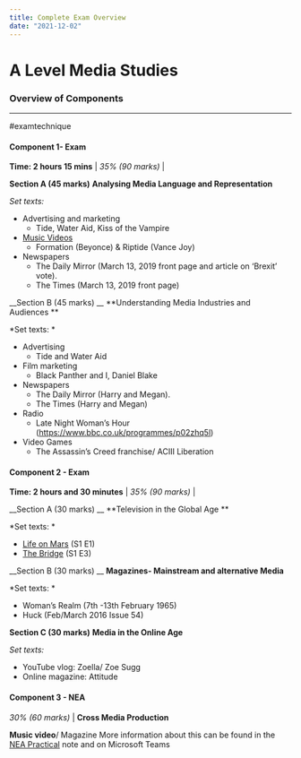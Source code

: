 ```yaml
---
title: Complete Exam Overview
date: "2021-12-02"
---
```

# A Level Media Studies 
### Overview of Components 
---
#examtechnique 
#### Component 1- Exam 
**Time: 2 hours 15 mins** | *35% (90 marks)* | 

__Section A (45 marks)__ 
**Analysing Media Language and Representation**

*Set texts:*
- Advertising and marketing 
	- Tide, Water Aid, Kiss of the Vampire 
- [Music Videos](Music%20Videos)
	- Formation (Beyonce) & Riptide (Vance Joy) 
- Newspapers 
	- The Daily Mirror (March 13, 2019 front page and article on ‘Brexit’ vote). 
	- The Times (March 13, 2019 front page) 

__Section B (45 marks) __
**Understanding Media Industries and Audiences **

*Set texts: *
- Advertising 
	- Tide and Water Aid
- Film marketing 
	- Black Panther and I, Daniel Blake 
- Newspapers 
	- The Daily Mirror (Harry and Megan). 
	- The Times (Harry and Megan)  
- Radio 
	- Late Night Woman’s Hour (https://www.bbc.co.uk/programmes/p02zhq5l)
- Video Games 
	- The Assassin’s Creed franchise/ ACIII Liberation 

#### Component 2 - Exam 

**Time: 2 hours and 30 minutes** | *35% (90 marks)* |

__Section A (30 marks) __
**Television in the Global Age **

*Set texts: *
- [Life on Mars](Life%20on%20Mars) (S1 E1)
- [The Bridge](The%20Bridge) (S1 E3) 

__Section B (30 marks) __
**Magazines- Mainstream and alternative Media** 

*Set texts: * 
- Woman’s Realm (7th \-13th February 1965) 
- Huck (Feb/March 2016 Issue 54) 

__Section C (30 marks)__ 
**Media in the Online Age** 

*Set texts:* 
- YouTube vlog: Zoella/ Zoe Sugg 
- Online magazine: Attitude 

#### Component 3 - NEA 
*30% (60 marks)* | **Cross Media Production**

**Music video**/ Magazine
More information about this can be found in the [NEA Practical](NEA%20Practical) note and on Microsoft Teams